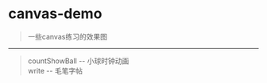 # canvas-demo
> 一些canvas练习的效果图

----------------------------------

> countShowBall		-- 小球时钟动画  
> write				-- 毛笔字帖
